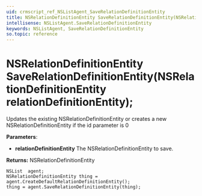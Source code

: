 ```yaml
---
uid: crmscript_ref_NSListAgent_SaveRelationDefinitionEntity
title: NSRelationDefinitionEntity SaveRelationDefinitionEntity(NSRelationDefinitionEntity relationDefinitionEntity);
intellisense: NSListAgent.SaveRelationDefinitionEntity
keywords: NSListAgent, SaveRelationDefinitionEntity
so.topic: reference
---
```


# NSRelationDefinitionEntity SaveRelationDefinitionEntity(NSRelationDefinitionEntity relationDefinitionEntity);

Updates the existing NSRelationDefinitionEntity or creates a new NSRelationDefinitionEntity if the id parameter is 0

**Parameters**:
* **relationDefinitionEntity** The NSRelationDefinitionEntity to save.

**Returns:** NSRelationDefinitionEntity

```crmscript
NSList  agent;
NSRelationDefinitionEntity thing = agent.CreateDefaultRelationDefinitionEntity();
thing = agent.SaveRelationDefinitionEntity(thing);
```

